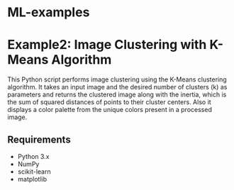 # ML-examples

# Example2: Image Clustering with K-Means Algorithm
This Python script performs image clustering using the K-Means clustering algorithm. It takes an input image and the desired number of clusters (k) as parameters and returns the clustered image along with the inertia, which is the sum of squared distances of points to their cluster centers. Also it displays a color palette from the unique colors present in a processed image.

## Requirements
* Python 3.x
* NumPy
* scikit-learn
* matplotlib
